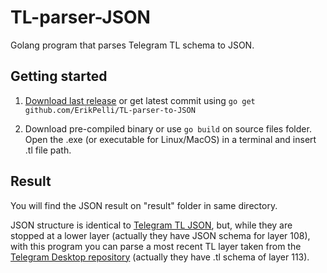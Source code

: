 # TL-parser-JSON
Golang program that parses Telegram TL schema to JSON.


## Getting started
1. [Download last release](https://github.com/ErikPelli/TL-parser-to-JSON/releases)
   or get latest commit using `go get github.com/ErikPelli/TL-parser-to-JSON`

2. Download pre-compiled binary or use `go build` on source files folder.
   Open the .exe (or executable for Linux/MacOS) in a terminal and insert .tl file path.
   
## Result
You will find the JSON result on "result" folder in same directory.

JSON structure is identical to [Telegram TL JSON](https://core.telegram.org/schema/json), but, while they are stopped at a lower layer (actually they have JSON schema for layer 108), with this program you can parse a most recent TL layer taken from the [Telegram Desktop repository](https://github.com/telegramdesktop/tdesktop) (actually they have .tl schema of layer 113).
